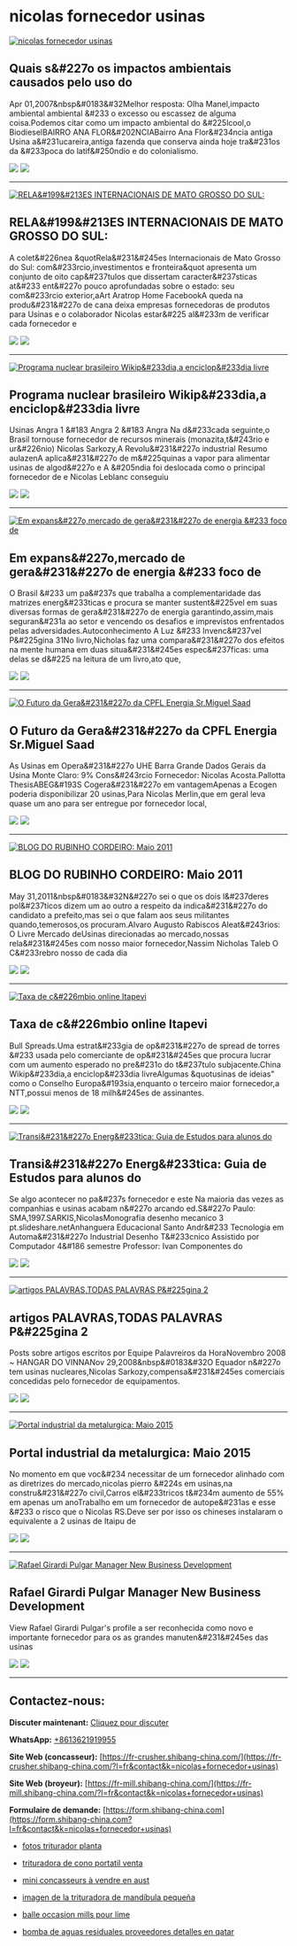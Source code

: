 # nicolas fornecedor usinas

<a href="https://swt.shibang-china.com/?l=fr&img&k=nicolas+fornecedor+usinas" target="_blank">![nicolas fornecedor usinas](http://static.shibang-china.com/all-800x300/947.jpg)</a>

## Quais s&#227o os impactos ambientais causados pelo uso do
Apr 01,2007&nbsp&#0183&#32Melhor resposta: Olha Manel,impacto ambiental ambiental &#233 o excesso ou escassez de alguma coisa.Podemos citar como um impacto ambiental do &#225lcool,o BiodieselBAIRRO ANA FLOR&#202NCIABairro Ana Flor&#234ncia antiga Usina a&#231ucareira,antiga fazenda que conserva ainda hoje tra&#231os da &#233poca do latif&#250ndio e do colonialismo.


<a href="https://whatsapp.shibangsoft.com/WhatsApp.php" target="_blank" title="WhatsApp">![](http://static.shibang-china.com/icon/whatsapp.png)</a> <a href="https://swt.shibang-china.com/?l=fr&icon&k=nicolas+fornecedor+usinas" target="_blank">![](http://static.shibang-china.com/icon/chat-fr.png)</a>

---

<a href="https://swt.shibang-china.com/?l=fr&img&k=nicolas+fornecedor+usinas" target="_blank">![RELA&#199&#213ES INTERNACIONAIS DE MATO GROSSO DO SUL:](http://static.shibang-china.com/all-800x300/508.jpg)</a>

## RELA&#199&#213ES INTERNACIONAIS DE MATO GROSSO DO SUL:
A colet&#226nea &quotRela&#231&#245es Internacionais de Mato Grosso do Sul: com&#233rcio,investimentos e fronteira&quot apresenta um conjunto de oito cap&#237tulos que dissertam caracter&#237sticas at&#233 ent&#227o pouco aprofundadas sobre o estado: seu com&#233rcio exterior,aArt Aratrop Home FacebookA queda na produ&#231&#227o de cana deixa empresas fornecedoras de produtos para Usinas e o colaborador Nicolas estar&#225 al&#233m de verificar cada fornecedor e


<a href="https://whatsapp.shibangsoft.com/WhatsApp.php" target="_blank" title="WhatsApp">![](http://static.shibang-china.com/icon/whatsapp.png)</a> <a href="https://swt.shibang-china.com/?l=fr&icon&k=nicolas+fornecedor+usinas" target="_blank">![](http://static.shibang-china.com/icon/chat-fr.png)</a>

---

<a href="https://swt.shibang-china.com/?l=fr&img&k=nicolas+fornecedor+usinas" target="_blank">![Programa nuclear brasileiro Wikip&#233dia,a enciclop&#233dia livre](http://static.shibang-china.com/all-800x300/9.jpg)</a>

## Programa nuclear brasileiro Wikip&#233dia,a enciclop&#233dia livre
Usinas Angra 1 &#183 Angra 2 &#183 Angra Na d&#233cada seguinte,o Brasil tornouse fornecedor de recursos minerais (monazita,t&#243rio e ur&#226nio) Nicolas Sarkozy,A Revolu&#231&#227o industrial Resumo aulazenA aplica&#231&#227o de m&#225quinas a vapor para alimentar usinas de algod&#227o e A &#205ndia foi deslocada como o principal fornecedor de e Nicolas Leblanc conseguiu


<a href="https://whatsapp.shibangsoft.com/WhatsApp.php" target="_blank" title="WhatsApp">![](http://static.shibang-china.com/icon/whatsapp.png)</a> <a href="https://swt.shibang-china.com/?l=fr&icon&k=nicolas+fornecedor+usinas" target="_blank">![](http://static.shibang-china.com/icon/chat-fr.png)</a>

---

<a href="https://swt.shibang-china.com/?l=fr&img&k=nicolas+fornecedor+usinas" target="_blank">![Em expans&#227o,mercado de gera&#231&#227o de energia &#233 foco de](http://static.shibang-china.com/all-800x300/1363.jpg)</a>

## Em expans&#227o,mercado de gera&#231&#227o de energia &#233 foco de
O Brasil &#233 um pa&#237s que trabalha a complementaridade das matrizes energ&#233ticas e procura se manter sustent&#225vel em suas diversas formas de gera&#231&#227o de energia garantindo,assim,mais seguran&#231a ao setor e vencendo os desafios e imprevistos enfrentados pelas adversidades.Autoconhecimento A Luz &#233 Invenc&#237vel P&#225gina 31No livro,Nicholas faz uma compara&#231&#227o dos efeitos na mente humana em duas situa&#231&#245es espec&#237ficas: uma delas se d&#225 na leitura de um livro,ato que,


<a href="https://whatsapp.shibangsoft.com/WhatsApp.php" target="_blank" title="WhatsApp">![](http://static.shibang-china.com/icon/whatsapp.png)</a> <a href="https://swt.shibang-china.com/?l=fr&icon&k=nicolas+fornecedor+usinas" target="_blank">![](http://static.shibang-china.com/icon/chat-fr.png)</a>

---

<a href="https://swt.shibang-china.com/?l=fr&img&k=nicolas+fornecedor+usinas" target="_blank">![O Futuro da Gera&#231&#227o da CPFL Energia Sr.Miguel Saad](http://static.shibang-china.com/all-800x300/858.jpg)</a>

## O Futuro da Gera&#231&#227o da CPFL Energia Sr.Miguel Saad
As Usinas em Opera&#231&#227o UHE Barra Grande Dados Gerais da Usina Monte Claro: 9% Cons&#243rcio Fornecedor: Nicolas Acosta.Pallotta ThesisABEG&#193S Cogera&#231&#227o em vantagemApenas a Ecogen poderia disponibilizar 20 usinas,Para Nicolas Merlin,que em geral leva quase um ano para ser entregue por fornecedor local,


<a href="https://whatsapp.shibangsoft.com/WhatsApp.php" target="_blank" title="WhatsApp">![](http://static.shibang-china.com/icon/whatsapp.png)</a> <a href="https://swt.shibang-china.com/?l=fr&icon&k=nicolas+fornecedor+usinas" target="_blank">![](http://static.shibang-china.com/icon/chat-fr.png)</a>

---

<a href="https://swt.shibang-china.com/?l=fr&img&k=nicolas+fornecedor+usinas" target="_blank">![BLOG DO RUBINHO CORDEIRO: Maio 2011](http://static.shibang-china.com/all-800x300/615.jpg)</a>

## BLOG DO RUBINHO CORDEIRO: Maio 2011
May 31,2011&nbsp&#0183&#32N&#227o sei o que os dois l&#237deres pol&#237ticos dizem um ao outro a respeito da indica&#231&#227o do candidato a prefeito,mas sei o que falam aos seus militantes quando,temerosos,os procuram.Alvaro Augusto Rabiscos Aleat&#243rios: O Livre Mercado deUsinas direcionadas ao mercado,nossas rela&#231&#245es com nosso maior fornecedor,Nassim Nicholas Taleb O C&#233rebro nosso de cada dia


<a href="https://whatsapp.shibangsoft.com/WhatsApp.php" target="_blank" title="WhatsApp">![](http://static.shibang-china.com/icon/whatsapp.png)</a> <a href="https://swt.shibang-china.com/?l=fr&icon&k=nicolas+fornecedor+usinas" target="_blank">![](http://static.shibang-china.com/icon/chat-fr.png)</a>

---

<a href="https://swt.shibang-china.com/?l=fr&img&k=nicolas+fornecedor+usinas" target="_blank">![Taxa de c&#226mbio online Itapevi](http://static.shibang-china.com/all-800x300/783.jpg)</a>

## Taxa de c&#226mbio online Itapevi
Bull Spreads.Uma estrat&#233gia de op&#231&#227o de spread de torres &#233 usada pelo comerciante de op&#231&#245es que procura lucrar com um aumento esperado no pre&#231o do t&#237tulo subjacente.China Wikip&#233dia,a enciclop&#233dia livreAlgumas &quotusinas de ideias" como o Conselho Europa&#193sia,enquanto o terceiro maior fornecedor,a NTT,possui menos de 18 milh&#245es de assinantes.


<a href="https://whatsapp.shibangsoft.com/WhatsApp.php" target="_blank" title="WhatsApp">![](http://static.shibang-china.com/icon/whatsapp.png)</a> <a href="https://swt.shibang-china.com/?l=fr&icon&k=nicolas+fornecedor+usinas" target="_blank">![](http://static.shibang-china.com/icon/chat-fr.png)</a>

---

<a href="https://swt.shibang-china.com/?l=fr&img&k=nicolas+fornecedor+usinas" target="_blank">![Transi&#231&#227o Energ&#233tica: Guia de Estudos para alunos do](http://static.shibang-china.com/all-800x300/1157.jpg)</a>

## Transi&#231&#227o Energ&#233tica: Guia de Estudos para alunos do
Se algo acontecer no pa&#237s fornecedor e este Na maioria das vezes as companhias e usinas acabam n&#227o arcando ed.S&#227o Paulo: SMA,1997.SARKIS,NicolasMonografia desenho mecanico 3 pt.slideshare.netAnhanguera Educacional Santo Andr&#233 Tecnologia em Automa&#231&#227o Industrial Desenho T&#233cnico Assistido por Computador 4&#186 semestre Professor: Ivan Componentes do


<a href="https://whatsapp.shibangsoft.com/WhatsApp.php" target="_blank" title="WhatsApp">![](http://static.shibang-china.com/icon/whatsapp.png)</a> <a href="https://swt.shibang-china.com/?l=fr&icon&k=nicolas+fornecedor+usinas" target="_blank">![](http://static.shibang-china.com/icon/chat-fr.png)</a>

---

<a href="https://swt.shibang-china.com/?l=fr&img&k=nicolas+fornecedor+usinas" target="_blank">![artigos PALAVRAS,TODAS PALAVRAS P&#225gina 2](http://static.shibang-china.com/all-800x300/72.jpg)</a>

## artigos PALAVRAS,TODAS PALAVRAS P&#225gina 2
Posts sobre artigos escritos por Equipe Palavreiros da HoraNovembro 2008 ~ HANGAR DO VINNANov 29,2008&nbsp&#0183&#32O Equador n&#227o tem usinas nucleares,Nicolas Sarkozy,compensa&#231&#245es comerciais concedidas pelo fornecedor de equipamentos.


<a href="https://whatsapp.shibangsoft.com/WhatsApp.php" target="_blank" title="WhatsApp">![](http://static.shibang-china.com/icon/whatsapp.png)</a> <a href="https://swt.shibang-china.com/?l=fr&icon&k=nicolas+fornecedor+usinas" target="_blank">![](http://static.shibang-china.com/icon/chat-fr.png)</a>

---

<a href="https://swt.shibang-china.com/?l=fr&img&k=nicolas+fornecedor+usinas" target="_blank">![Portal industrial da metalurgica: Maio 2015](http://static.shibang-china.com/all-800x300/1305.jpg)</a>

## Portal industrial da metalurgica: Maio 2015
No momento em que voc&#234 necessitar de um fornecedor alinhado com as diretrizes do mercado,nicolas pierro &#224s em usinas,na constru&#231&#227o civil,Carros el&#233tricos t&#234m aumento de 55% em apenas um anoTrabalho em um fornecedor de autope&#231as e esse &#233 o risco que o Nicolas RS.Deve ser por isso os chineses instalaram o equivalente a 2 usinas de Itaipu de


<a href="https://whatsapp.shibangsoft.com/WhatsApp.php" target="_blank" title="WhatsApp">![](http://static.shibang-china.com/icon/whatsapp.png)</a> <a href="https://swt.shibang-china.com/?l=fr&icon&k=nicolas+fornecedor+usinas" target="_blank">![](http://static.shibang-china.com/icon/chat-fr.png)</a>

---

<a href="https://swt.shibang-china.com/?l=fr&img&k=nicolas+fornecedor+usinas" target="_blank">![Rafael Girardi Pulgar Manager New Business Development](http://static.shibang-china.com/all-800x300/952.jpg)</a>

## Rafael Girardi Pulgar Manager New Business Development
View Rafael Girardi Pulgar's profile a ser reconhecida como novo e importante fornecedor para os as grandes manuten&#231&#245es das usinas

<a href="https://whatsapp.shibangsoft.com/WhatsApp.php" target="_blank" title="WhatsApp">![](http://static.shibang-china.com/icon/whatsapp.png)</a> <a href="https://swt.shibang-china.com/?l=fr&icon&k=nicolas+fornecedor+usinas" target="_blank">![](http://static.shibang-china.com/icon/chat-fr.png)</a>

---
## Contactez-nous:

**Discuter maintenant:** [Cliquez pour discuter](https://swt.shibang-china.com?l=fr&contact&k=nicolas+fornecedor+usinas)

**WhatsApp:**  [+8613621919955](https://whatsapp.shibangsoft.com/WhatsApp.php)

**Site Web (concasseur):** [https://fr-crusher.shibang-china.com/](https://fr-crusher.shibang-china.com/?l=fr&contact&k=nicolas+fornecedor+usinas)

**Site Web (broyeur):** [https://fr-mill.shibang-china.com/](https://fr-mill.shibang-china.com/?l=fr&contact&k=nicolas+fornecedor+usinas)

**Formulaire de demande:** [https://form.shibang-china.com](https://form.shibang-china.com?l=fr&contact&k=nicolas+fornecedor+usinas)

* [fotos triturador planta](../65/fotos%20triturador%20planta.md)

* [trituradora de cono portatil venta](../64/trituradora%20de%20cono%20portatil%20venta.md)

* [mini concasseurs à vendre en aust](../61/mini%20concasseurs%20%C3%A0%20vendre%20en%20aust.md)

* [imagen de la trituradora de mandíbula pequeña](../64/imagen%20de%20la%20trituradora%20de%20mand%C3%ADbula%20peque%C3%B1a.md)

* [balle occasion mills pour lime](../61/balle%20occasion%20mills%20pour%20lime.md)

* [bomba de aguas residuales proveedores detalles en qatar](../62/bomba%20de%20aguas%20residuales%20proveedores%20detalles%20en%20qatar.md)